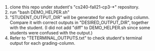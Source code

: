 1. clone this repo under student's "cs240-fall21-cp3-*" repository.
2. run "bash DEMO_HELPER.sh"
3. "STUDENT_OUTPUT_DIR" will be generated for each grading column. 
    Compare it with correct outputs in "DESIRED_OUTPUT_DIR", together with the student.
    (I did not add "diff" to DEMO_HELPER.sh since some students were confused with the output.)
4. Refer to "TETERMINAL_OUTPUTS.txt" to check student's terminal output for each grading-column.
